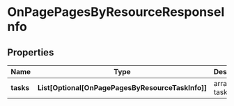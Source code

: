 # OnPagePagesByResourceResponseInfo


## Properties

| Name | Type | Description | Notes |
|------------ | ------------- | ------------- | -------------|
**tasks** | **List[Optional[OnPagePagesByResourceTaskInfo]]** | array of tasks |[optional]|
